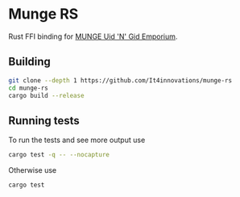 # Munge RS
Rust FFI binding for [MUNGE Uid 'N' Gid Emporium](https://github.com/dun/munge).

## Building
```sh
git clone --depth 1 https://github.com/It4innovations/munge-rs
cd munge-rs
cargo build --release
```  

## Running tests
To run the tests and see more output use

```sh
cargo test -q -- --nocapture
```
Otherwise use

```sh
cargo test
```
